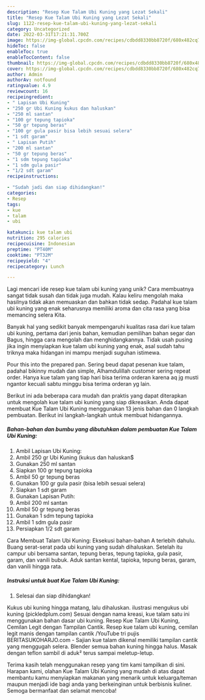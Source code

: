 ```yaml
---
description: "Resep Kue Talam Ubi Kuning yang Lezat Sekali"
title: "Resep Kue Talam Ubi Kuning yang Lezat Sekali"
slug: 1122-resep-kue-talam-ubi-kuning-yang-lezat-sekali
category: Uncategorized
date: 2022-03-31T17:21:31.700Z
image: https://img-global.cpcdn.com/recipes/cdbdd8330bb8720f/680x482cq70/kue-talam-ubi-kuning-foto-resep-utama.jpg
hideToc: false
enableToc: true
enableTocContent: false
thumbnail: https://img-global.cpcdn.com/recipes/cdbdd8330bb8720f/680x482cq70/kue-talam-ubi-kuning-foto-resep-utama.jpg
cover: https://img-global.cpcdn.com/recipes/cdbdd8330bb8720f/680x482cq70/kue-talam-ubi-kuning-foto-resep-utama.jpg
author: Admin
authorAv: notfound
ratingvalue: 4.9
reviewcount: 16
recipeingredient:
- " Lapisan Ubi Kuning"
- "250 gr Ubi Kuning kukus dan haluskan"
- "250 ml santan"
- "100 gr tepung tapioka"
- "50 gr tepung beras"
- "100 gr gula pasir bisa lebih sesuai selera"
- "1 sdt garam"
- " Lapisan Putih"
- "200 ml santan"
- "50 gr tepung beras"
- "1 sdm tepung tapioka"
- "1 sdm gula pasir"
- "1/2 sdt garam"
recipeinstructions:

- "Sudah jadi dan siap dihidangkan!"
categories:
- Resep
tags:
- kue
- talam
- ubi

katakunci: kue talam ubi 
nutrition: 295 calories
recipecuisine: Indonesian
preptime: "PT40M"
cooktime: "PT32M"
recipeyield: "4"
recipecategory: Lunch

---
```





Lagi mencari ide resep kue talam ubi kuning yang unik? Cara membuatnya sangat tidak susah dan tidak juga mudah. Kalau keliru mengolah maka hasilnya tidak akan memuaskan dan bahkan tidak sedap. Padahal kue talam ubi kuning yang enak seharusnya memiliki aroma dan cita rasa yang bisa memancing selera Kita.





Banyak hal yang sedikit banyak mempengaruhi kualitas rasa dari kue talam ubi kuning, pertama dari jenis bahan, kemudian pemilihan bahan segar dan Bagus, hingga cara mengolah dan menghidangkannya. Tidak usah pusing jika ingin menyiapkan kue talam ubi kuning yang enak,      asal sudah tahu triknya maka hidangan ini mampu menjadi suguhan istimewa.














Pour this into the prepared pan. Sering beud dapat pesenan kue talam, padahal bikinny mudah dan simple, Alhamdulillah customer sering repeat order. Hanya kue talam yang tiap hari bisa terima orderan karena aq jg musti ngantor kecuali sabtu minggu bisa terima orderan yg lain.






Berikut ini ada beberapa cara mudah dan praktis yang dapat diterapkan untuk mengolah kue talam ubi kuning yang siap dikreasikan. Anda dapat membuat Kue Talam Ubi Kuning menggunakan 13 jenis bahan dan 0 langkah pembuatan. Berikut ini langkah-langkah untuk membuat hidangannya.

<!--inarticleads1-->

##### Bahan-bahan dan bumbu yang dibutuhkan dalam pembuatan Kue Talam Ubi Kuning:

1. Ambil  Lapisan Ubi Kuning:
1. Ambil 250 gr Ubi Kuning (kukus dan haluskan$
1. Gunakan 250 ml santan
1. Siapkan 100 gr tepung tapioka
1. Ambil 50 gr tepung beras
1. Gunakan 100 gr gula pasir (bisa lebih sesuai selera)
1. Siapkan 1 sdt garam
1. Gunakan  Lapisan Putih:
1. Ambil 200 ml santan
1. Ambil 50 gr tepung beras
1. Gunakan 1 sdm tepung tapioka
1. Ambil 1 sdm gula pasir
1. Persiapkan 1/2 sdt garam


Cara Membuat Talam Ubi Kuning: Eksekusi bahan-bahan A terlebih dahulu. Buang serat-serat pada ubi kuning yang sudah dihaluskan. Setelah itu campur ubi bersama santan, tepung beras, tepung tapioka, gula pasir, garam, dan vanili bubuk. Aduk santan kental, tapioka, tepung beras, garam, dan vanili hingga rata. 

<!--inarticleads2-->

##### Instruksi untuk buat Kue Talam Ubi Kuning:


1. Selesai dan siap dihidangkan!

Kukus ubi kuning hingga matang, lalu dihaluskan. ilustrasi mengukus ubi kuning (pickledplum.com) Sesuai dengan nama kreasi, kue talam satu ini menggunakan bahan dasar ubi kuning. Resep Kue Talam Ubi Kuning, Cemilan Legit dengan Tampilan Cantik. Resep kue talam ubi kuning, cemilan legit manis dengan tampilan cantik /YouTube tri pujis BERITASUKOHARJO.com - Sajian kue talam dikenal memiliki tampilan cantik yang menggugah selera. Blender semua bahan kuning hingga halus. Masak dengan teflon sambil di aduk² terus sampai meletup-letup. 

Terima kasih telah menggunakan resep yang tim kami tampilkan di sini. Harapan kami, olahan Kue Talam Ubi Kuning yang mudah di atas dapat membantu kamu menyiapkan makanan yang menarik untuk keluarga/teman maupun menjadi ide bagi anda yang berkeinginan untuk berbisnis kuliner. Semoga bermanfaat dan selamat mencoba!
